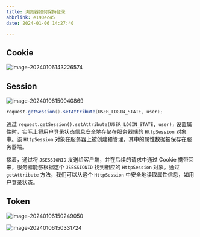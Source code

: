 ```yaml
---
title: 浏览器如何保持登录
abbrlink: e190ec45
date: 2024-01-06 14:27:40

---
```

## Cookie

![image-20240106143226574](https://oooooo.oss-cn-fuzhou.aliyuncs.com/readme/202401061432265.png)

## Session

![image-20240106150040869](https://oooooo.oss-cn-fuzhou.aliyuncs.com/readme/202401061500995.png)

```java
request.getSession().setAttribute(USER_LOGIN_STATE, user);
```

通过 `request.getSession().setAttribute(USER_LOGIN_STATE, user);` 设置属性时，实际上将用户登录状态信息安全地存储在服务器端的 `HttpSession` 对象中。该 `HttpSession` 对象在服务器上被创建和管理，其中的属性数据被保存在服务器端。

接着，通过将 `JSESSIONID` 发送给客户端，并在后续的请求中通过 Cookie 携带回来，服务器能够根据这个 `JSESSIONID` 找到相应的 `HttpSession` 对象。通过 `getAttribute` 方法，我们可以从这个 `HttpSession` 中安全地读取属性信息，如用户登录状态。

## Token

![image-20240106150249050](https://oooooo.oss-cn-fuzhou.aliyuncs.com/readme/202401061502119.png)

![image-20240106150331724](https://oooooo.oss-cn-fuzhou.aliyuncs.com/readme/202401061503827.png)
